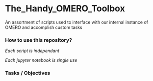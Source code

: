 # The_Handy_OMERO_Toolbox
An assortment of scripts used to interface with our internal instance of OMERO and accomplish custom tasks

### How to use this repository?

*Each script is independant*

*Each jupyter notebook is single use*


### Tasks / Objectives

